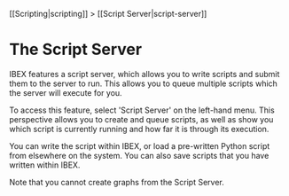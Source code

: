 [[Scripting|scripting]] > [[Script Server|script-server]]

The Script Server
=================

IBEX features a script server, which allows you to write scripts and submit them to the server to run. This allows you to queue multiple scripts which the server will execute for you.

To access this feature, select 'Script Server' on the left-hand menu. This perspective allows you to create and queue scripts, as well as show you which script is currently running and how far it is through its execution.

You can write the script within IBEX, or load a pre-written Python script from elsewhere on the system. You can also save scripts that you have written within IBEX.

Note that you cannot create graphs from the Script Server. 